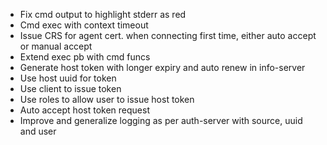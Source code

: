 - Fix cmd output to highlight stderr as red
- Cmd exec with context timeout
- Issue CRS for agent cert. when connecting first time, either auto accept or manual accept
- Extend exec pb with cmd funcs
- Generate host token with longer expiry and auto renew in info-server
- Use host uuid for token
- Use client to issue token
- Use roles to allow user to issue host token
- Auto accept host token request
- Improve and generalize logging as per auth-server with source, uuid and user
